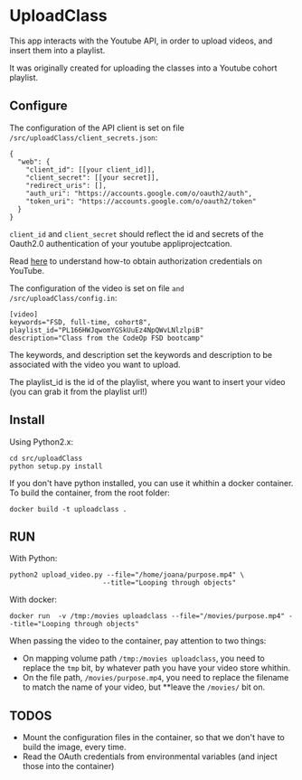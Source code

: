 # UploadClass

This app interacts with the Youtube API, in order to upload videos, and insert them into a playlist.

It was originally created for uploading the classes into a Youtube cohort playlist.

## Configure

The configuration of the API client is set on file `/src/uploadClass/client_secrets.json`:

```
{
  "web": {
    "client_id": [[your client_id]],
    "client_secret": [[your secret]],
    "redirect_uris": [],
    "auth_uri": "https://accounts.google.com/o/oauth2/auth",
    "token_uri": "https://accounts.google.com/o/oauth2/token"
  }
}
```

`client_id` and `client_secret` should reflect the id and secrets of the Oauth2.0 authentication of your youtube appliprojectcation.

Read [here](https://developers.google.com/youtube/registering_an_application) to understand how-to obtain authorization credentials on YouTube.  

The configuration of the video is set on file `and /src/uploadClass/config.in`:

```
[video]
keywords="FSD, full-time, cohort8",
playlist_id="PL166HWJqwomYGSkUuEz4NpQWvLNlzlpiB"
description="Class from the CodeOp FSD bootcamp"
```

The keywords, and description set the keywords and description to be associated with the video you want to upload.

The playlist_id is the id of the playlist, where you want to insert your video (you can grab it from the playlist url!)

## Install

Using Python2.x:

```
cd src/uploadClass
python setup.py install
```

If you don't have python installed, you can use it whithin a docker container. To build the container, from the root folder:

```
docker build -t uploadclass .
```

## RUN

With Python:

```
python2 upload_video.py --file="/home/joana/purpose.mp4" \
                       --title="Looping through objects" 
```

With docker:

```
docker run  -v /tmp:/movies uploadclass --file="/movies/purpose.mp4" --title="Looping through objects"
```

When passing the video to the container, pay attention to two things:
- On mapping volume path `/tmp:/movies uploadclass`, you need to replace the `tmp` bit, by whatever path you have your video store whithin.
- On the file path, `/movies/purpose.mp4`, you need to replace the filename to match the name of your video, but **leave the `/movies/` bit on.


## TODOS

- Mount the configuration files in the container, so that we don't have to build the image, every time.
- Read the OAuth credentials from environmental variables (and inject those into the container)
